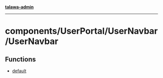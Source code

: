 [**talawa-admin**](../../../../README.md)

***

# components/UserPortal/UserNavbar/UserNavbar

## Functions

- [default](functions/default.md)
